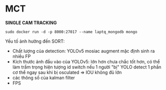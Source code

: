 # MCT


**SINGLE CAM TRACKING**

```
sudo docker run -d -p 8000:27017 --name laptq_mongodb mongo
```

Yếu tố ảnh hưởng đến SORT:
* Chất lượng của detection: YOLOv5 mosiac augment mặc định sinh ra nhiều FP
* Kích thước ảnh đầu vào của YOLOv5: lớn hơn chưa chắc tốt hơn, có thể làm trầm trọng hiện tượng id switch nếu 1 người "bị" YOLO detect 1 phần cơ thể ngay sau khi bị osculated => IOU không đủ lớn
* các thông số của kalman filter
* FPS



